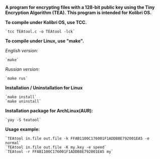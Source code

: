 **A program for encrypting files with a 128-bit public key using the Tiny Encryption Algorithm (TEA).**
**This program is intended for Kolibri OS.**

**To compile under Kolibri OS, use TCC.**

    `tcc TEAtool.c -o TEAtool -lck`

**To compile under Linux, use "make".**

*English version:*

    `make`
    
*Russian version:*

    `make rus`  
                
**Installation / Uninstallation for Linux**

    `make install`
    `make uninstall`
        
**Installation package for ArchLinux(AUR):**
    
    `yay -S teatool`
    
**Usage example:**

    `TEAtool in.file out.file -k FFAB1100C176001F1ADDB8E792001EA5 -e normal`  
    `TEAtool in.file out.file -K my.key -e speed`
    `TEAtool -r FFAB1100C176001F1ADDB8E792001EA5 my` 

 
